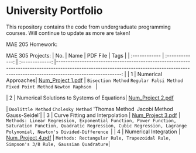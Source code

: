 # University Portfolio
This repository contains the code from undergraduate programming courses. Will continue to update as more are taken!

MAE 205 Homework:

MAE 305 Projects:
| No. | Name | PDF File | Tags |
| :------------ | :-------------: | :-------------: |----------------------------------------------------------------------------------------------------------------------------------------------------------------------------------------: | 
| 1 | Numerical Approaches| [Num_Project 1.pdf](https://github.com/Ammo59/Portfolio/files/10283947/Num_Project.1.pdf)
| `Bisection Method` `Regular Falsi Method` `Fixed Point Method` `Newton Raphson ` |

| 2 | Numerical Solutions to Systems of Equations| [Num_Project 2.pdf](https://github.com/Ammo59/Portfolio/files/10283974/Num_Project.2_.Numerical.Solutions.to.Systems.of.Equations.pdf)

 | `Doolittle Method` `Cholesky Method` 'Thomas Method` `Jacobi Method` `Gauss-Seidel`|
| 3 | Curve Fitting and Interpolation | [Num_Project 3.pdf](https://github.com/Ammo59/Portfolio/files/10283985/Num_Project.3_.Curve.Fitting.and.Interpolation.pdf)
| ```Methods: Linear Regression, Exponential Function, Power Function, Saturation Function, Quadratic Regression, Cubic Regression, Lagrange Polynomial, Newton's Divided-Difference ```|
| 4 | Numerical Integration | [Num_Project 4.pdf](https://github.com/Ammo59/Portfolio/files/10283992/Project.4_.Numerical.Integration.pdf)
| ```Methods: Rectangular Rule, Trapezoidal Rule, Simpson's 3/8 Rule, Gaussian Quadrature```|
